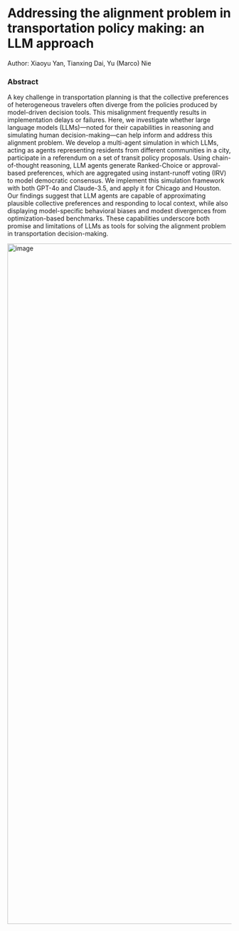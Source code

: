 # Addressing the alignment problem in transportation policy making: an LLM approach
Author: Xiaoyu Yan, Tianxing Dai, Yu (Marco) Nie 


### Abstract 
A key challenge in transportation planning is that the collective preferences of heterogeneous travelers often diverge from the policies produced by model-driven decision tools. This misalignment frequently results in implementation delays or failures. Here, we investigate whether large language models (LLMs)—noted for their capabilities in reasoning and simulating human decision-making—can help inform and address this alignment problem.
We develop a multi-agent simulation in which LLMs, acting as agents representing residents from different communities in a city, participate in a referendum on a set of transit policy proposals.  Using chain-of-thought reasoning, LLM agents generate Ranked-Choice or approval-based preferences, which are aggregated using instant-runoff voting (IRV) to model democratic consensus.
We implement this simulation framework with both GPT-4o and Claude-3.5, and apply it for Chicago and Houston. 
Our findings suggest that LLM agents are capable of approximating plausible collective preferences and responding to local context, while also displaying model-specific behavioral biases and modest divergences from optimization-based benchmarks. These capabilities underscore both promise and limitations of LLMs as tools for solving the alignment problem in transportation decision-making. 


<img width="3694" height="1526" alt="image" src="https://github.com/user-attachments/assets/66780e72-af67-4cf7-a167-f31a410cb473" />
